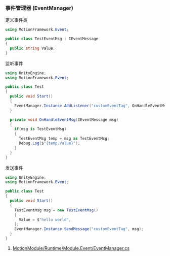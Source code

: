 ### 事件管理器 (EventManager)

定义事件类
```C#
using MotionFramework.Event;

public class TestEventMsg : IEventMessage
{
  public string Value;
}
```

监听事件
```C#
using UnityEngine;
using MotionFramework.Event;

public class Test
{
  public void Start()
  {
    EventManager.Instance.AddListener("customEventTag", OnHandleEventMsg);
  }

  private void OnHandleEventMsg(IEventMessage msg)
  {
    if(msg is TestEventMsg)
    {
      TestEventMsg temp = msg as TestEventMsg;
      Debug.Log($"{temp.Value}");
    }
  }
}
```

发送事件
```C#
using UnityEngine;
using MotionFramework.Event;

public class Test
{
  public void Start()
  {
    TestEventMsg msg = new TestEventMsg()
    {
      Value = $"hello world",
    };
    EventManager.Instance.SendMessage("customEventTag", msg);
  }
}
```

1. [MotionModule/Runtime/Module.Event/EventManager.cs](https://github.com/gmhevinci/MotionFramework/blob/master/Assets/MotionFramework/MotionModule/Runtime/Module.Event/EventManager.cs)